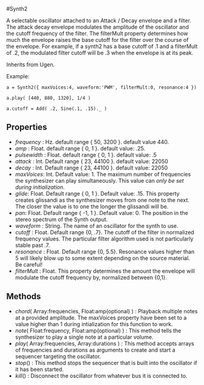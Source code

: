 #Synth2

A selectable oscillator attached to an Attack / Decay envelope and a filter. The attack decay envelope modulates the amplitude of the oscillator and the cutoff frequency of the filter. The filterMult property determines how much the envelope raises the base cutoff for the filter over the course of the envelope. For example, if a synth2 has a base cutoff of .1 and a filterMult of .2, the modulated filter cutoff will be .3 when the envelope is at its peak. 

Inherits from Ugen.

Example:
```
a = Synth2({ maxVoices:4, waveform:'PWM', filterMult:0, resonance:4 })

a.play( [440, 880, 1320], 1/4 )

a.cutoff = Add( .2, Sine(.1, .15)._ )

```

## Properties

* _frequency_ : Hz. default range { 50, 3200 }. default value 440.
* _amp_ : Float. default range { 0, 1 }. default value: .25.
* _pulsewidth_ : Float. default range { 0, 1 }. default value: .5
* _attack_ : Int. Default range { 23, 44100 }. default value: 22050
* _decay_ : Int. Default range { 23, 44100 }. default value: 22050
* _maxVoices_: Int. Default value: 1. The maximum number of frequencies the synthesizer can play simultaneously. This value can *only be set during initialization*.
* _glide_: Float. Default range { 0, 1 }. Default value: .15. This property creates glissandi as the synthesizer moves from one note to the next. The closer the value is to one the longer the glissandi will be. 
* _pan_: Float. Default range { -1, 1 }. Default value: 0. The position in the stereo spectrum of the Synth output.
* _waveform_ : String. The name of an oscillator for the synth to use.
* _cutoff_ : Float. Default range {0, .7}. The cutoff of the filter in normalized frequency values. The particular filter algorithm used is not particularly stable past .7.
* _resonance_ : Float. Default range {0, 5.5}. Resonance values higher than 5 will likely blow up to some extent depending on the source material. Be careful!
* _filterMult_ : Float. This property determines the amount the envelope will modulate the cutoff frequency by, normalized between {0,1}.

## Methods

* _chord_( Array:frequencies, Float:amp(optional) ) : Playback multiple notes at a provided amplitude. The maxVoices property have been set to a value higher than 1 during intialization for this function to work.
* _note_( Float:frequency, Float:amp(optional) ) : This method tells the synthesizer to play a single note at a particular volume.
* _play_( Array:frequencies, Array:durations ) : This method accepts arrays of frequencies and durations as arguments to create and start a sequencer targeting the oscillator.
* _stop_() : This method stops the sequencer that is built into the oscillator if it has been started.
* _kill_() : Disconnect the oscillator from whatever bus it is connected to. 
